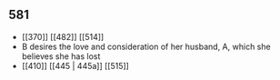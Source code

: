 ## 581
- [[370]] [[482]] [[514]] 
- B desires the love and consideration of her husband, A, which she believes she has lost
- [[410]] [[445 | 445a]] [[515]] 

